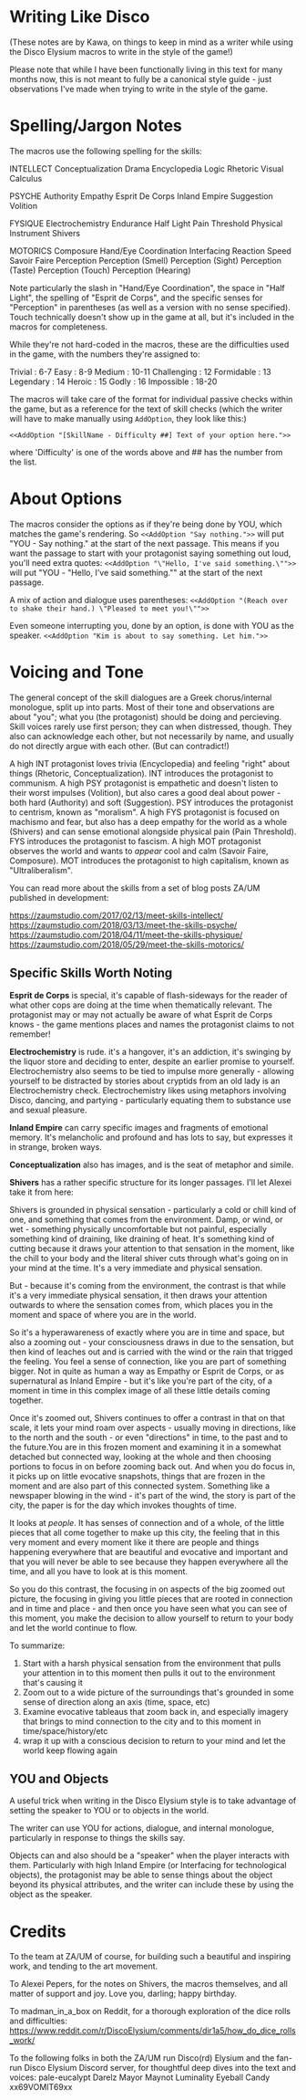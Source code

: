 # Writing Like Disco

(These notes are by Kawa, on things to keep in mind as a writer while using the Disco Elysium macros to write in the style of the game!)

Please note that while I have been functionally living in this text for many months now, this is not meant to fully be a canonical style guide - just observations I've made when trying to write in the style of the game. 

# Spelling/Jargon Notes

The macros use the following spelling for the skills:

INTELLECT
Conceptualization
Drama
Encyclopedia
Logic
Rhetoric
Visual Calculus

PSYCHE
Authority
Empathy
Esprit De Corps
Inland Empire
Suggestion
Volition

FYSIQUE 
Electrochemistry
Endurance
Half Light
Pain Threshold
Physical Instrument
Shivers

MOTORICS
Composure
Hand/Eye Coordination
Interfacing
Reaction Speed
Savoir Faire
Perception
Perception (Smell)
Perception (Sight)
Perception (Taste)
Perception (Touch)
Perception (Hearing)

Note particularly the slash in "Hand/Eye Coordination", the space in "Half Light", the spelling of "Esprit de Corps", and the specific senses for "Perception" in parentheses (as well as a version with no sense specified). Touch technically doesn't show up in the game at all, but it's included in the macros for completeness. 

While they're not hard-coded in the macros, these are the difficulties used in the game, with the numbers they're assigned to:

Trivial : 6-7
Easy : 8-9
Medium : 10-11
Challenging : 12
Formidable : 13
Legendary : 14
Heroic : 15
Godly : 16
Impossible : 18-20

The macros will take care of the format for individual passive checks within the game, but as a reference for the text of skill checks (which the writer will have to make manually using ```AddOption```, they look like this:)

```
<<AddOption "[SkillName - Difficulty ##] Text of your option here.">>
```

where 'Difficulty' is one of the words above and ## has the number from the list. 

# About Options

The macros consider the options as if they're being done by YOU, which matches the game's rendering. So ```<<AddOption "Say nothing.">>``` will put "YOU - Say nothing." at the start of the next passage. This means if you want the passage to start with your protagonist saying something out loud, you'll need extra quotes: ```<<AddOption "\"Hello, I've said something.\"">>``` will put "YOU - "Hello, I've said something."" at the start of the next passage.

A mix of action and dialogue uses parentheses: ```<<AddOption "(Reach over to shake their hand.) \"Pleased to meet you!\"">>```

Even someone interrupting you, done by an option, is done with YOU as the speaker. ```<<AddOption "Kim is about to say something. Let him.">>```

# Voicing and Tone

The general concept of the skill dialogues are a Greek chorus/internal monologue, split up into parts. Most of their tone and observations are about "you"; what you (the protagonist) should be doing and percieving. Skill voices rarely use first person; they can when distressed, though. They also can acknowledge each other, but not necessarily by name, and usually do not directly argue with each other. (But can contradict!)

A high INT protagonist loves trivia (Encyclopedia) and feeling "right" about things (Rhetoric, Conceptualization). INT introduces the protagonist to communism.
A high PSY protagonist is empathetic and doesn't listen to their worst impulses (Volition), but also cares a good deal about power - both hard (Authority) and soft (Suggestion). PSY introduces the protagonist to centrism, known as "moralism".
A high FYS protagonist is focused on machismo and fear, but also has a deep empathy for the world as a whole (Shivers) and can sense emotional alongside physical pain (Pain Threshold). FYS introduces the protagonist to fascism.
A high MOT protagonist observes the world and wants to *appear* cool and calm (Savoir Faire, Composure). MOT introduces the protagonist to high capitalism, known as "Ultraliberalism".

You can read more about the skills from a set of blog posts ZA/UM published in development:

https://zaumstudio.com/2017/02/13/meet-skills-intellect/
https://zaumstudio.com/2018/03/13/meet-the-skills-psyche/
https://zaumstudio.com/2018/04/11/meet-the-skills-physique/
https://zaumstudio.com/2018/05/29/meet-the-skills-motorics/

## Specific Skills Worth Noting

**Esprit de Corps** is special, it's capable of flash-sideways for the reader of what other cops are doing at the time when thematically relevant. The protagonist may or may not actually be aware of what Esprit de Corps knows - the game mentions places and names the protagonist claims to not remember!

**Electrochemistry** is rude. it's a hangover, it's an addiction, it's swinging by the liquor store and deciding to enter, despite an earlier promise to yourself. Electrochemistry also seems to be tied to impulse more generally - allowing yourself to be distracted by stories about cryptids from an old lady is an Electrochemistry check. Electrochemistry likes using metaphors involving Disco, dancing, and partying - particularly equating them to substance use and sexual pleasure. 

**Inland Empire** can carry specific images and fragments of emotional memory. It's melancholic and profound and has lots to say, but expresses it in strange, broken ways. 

**Conceptualization** also has images, and is the seat of metaphor and simile. 

**Shivers** has a rather specific structure for its longer passages. I'll let Alexei take it from here: 

Shivers is grounded in physical sensation - particularly a cold or chill kind of one, and something that comes from the environment. Damp, or wind, or wet - something physically uncomfortable but not painful, especially something kind of draining, like draining of heat. It's something kind of cutting because it draws your attention to that sensation in the moment, like the chill to your body and the literal shiver cuts through what's going on in your mind at the time. It's a very immediate and physical sensation.

But - because it's coming from the environment, the contrast is that while it's a very immediate physical sensation, it then draws your attention outwards to where the sensation comes from, which places you in the moment and space of where you are in the world.

So it's a hyperawareness of exactly where you are in time and space, but also a zooming out - your consciousness draws in due to the sensation, but then kind of leaches out and is carried with the wind or the rain that trigged the feeling. You feel a sense of connection, like you are part of something bigger. Not in quite as human a way as Empathy or Esprit de Corps, or as supernatural as Inland Empire - but it's like you're part of the city, of a moment in time in this complex image of all these little details coming together.

Once it's zoomed out, Shivers continues to offer a contrast in that on that scale, it lets your mind roam over aspects - usually moving in directions, like to the north and the south - or even "directions" in time, to the past and to the future.You are in this frozen moment and examining it in a somewhat detached but connected way, looking at the whole and then choosing portions to focus in on before zooming back out. And when you do focus in, it picks up on little evocative snapshots, things that are frozen in the moment and are also part of this connected system. Something like a newspaper blowing in the wind - it's part of the wind, the story is part of the city, the paper is for the day which invokes thoughts of time.

It looks at *people*. It has senses of connection and of a whole, of the little pieces that all come together to make up this city, the feeling that in this very moment and every moment like it there are people and things happening everywhere that are beautiful and evocative and important and that you will never be able to see because they happen everywhere all the time, and all you have to look at is this moment. 

So you do this contrast, the focusing in on aspects of the big zoomed out picture, the focusing in giving you little pieces that are rooted in connection and in time and place - and then once you have seen what you can see of this moment, you make the decision to allow yourself to return to your body and let the world continue to flow.

To summarize:
1. Start with a harsh physical sensation from the environment that pulls your attention in to this moment then pulls it out to the environment that's causing it
2. Zoom out to a wide picture of the surroundings that's grounded in some sense of direction along an axis (time, space, etc)
3. Examine evocative tableaus that zoom back in, and especially imagery that brings to mind connection to the city and to this moment in time/space/history/etc 
4. wrap it up with a conscious decision to return to your mind and let the world keep flowing again

## YOU and Objects

A useful trick when writing in the Disco Elysium style is to take advantage of setting the speaker to YOU or to objects in the world. 

The writer can use YOU for actions, dialogue, and internal monologue, particularly in response to things the skills say. 

Objects can and also should be a "speaker" when the player interacts with them. Particularly with high Inland Empire (or Interfacing for technological objects), the protagonist may be able to sense things about the object beyond its physical attributes, and the writer can include these by using the object as the speaker.

# Credits

To the team at ZA/UM of course, for building such a beautiful and inspiring work, and tending to the art movement.

To Alexei Pepers, for the notes on Shivers, the macros themselves, and all matter of support and joy. Love you, darling; happy birthday. 

To madman_in_a_box on Reddit, for a thorough exploration of the dice rolls and difficulties: https://www.reddit.com/r/DiscoElysium/comments/dir1a5/how_do_dice_rolls_work/ 

To the following folks in both the ZA/UM run Disco(rd) Elysium and the fan-run Disco Elysium Discord server, for thoughtful deep dives into the text and voices:
pale-eucalypt
Darelz
Mayor Maynot
Luminality
Eyeball Candy
xx69VOMIT69xx